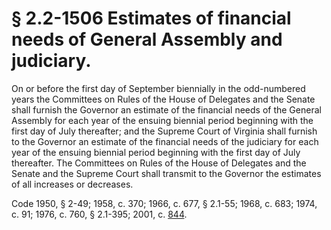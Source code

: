 # § 2.2-1506 Estimates of financial needs of General Assembly and judiciary.

<p>On or before the first day of September biennially in the odd-numbered years the Committees on Rules of the House of Delegates and the Senate shall furnish the Governor an estimate of the financial needs of the General Assembly for each year of the ensuing biennial period beginning with the first day of July thereafter; and the Supreme Court of Virginia shall furnish to the Governor an estimate of the financial needs of the judiciary for each year of the ensuing biennial period beginning with the first day of July thereafter. The Committees on Rules of the House of Delegates and the Senate and the Supreme Court shall transmit to the Governor the estimates of all increases or decreases.</p><p>Code 1950, § 2-49; 1958, c. 370; 1966, c. 677, § 2.1-55; 1968, c. 683; 1974, c. 91; 1976, c. 760, § 2.1-395; 2001, c. <a href='http://lis.virginia.gov/cgi-bin/legp604.exe?011+ful+CHAP0844'>844</a>.</p>